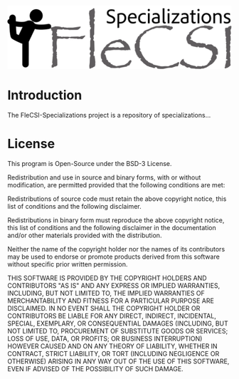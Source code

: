 ![logo](doc/sphinx/_static/flecsi-sp.png)

# Introduction

The FleCSI-Specializations project is a repository of specializations...

# License

This program is Open-Source under the BSD-3 License.
 
Redistribution and use in source and binary forms, with or without
modification, are permitted provided that the following conditions are
met:
 
Redistributions of source code must retain the above copyright notice,
this list of conditions and the following disclaimer.
 
Redistributions in binary form must reproduce the above copyright
notice, this list of conditions and the following disclaimer in the
documentation and/or other materials provided with the distribution.
 
Neither the name of the copyright holder nor the names of its
contributors may be used to endorse or promote products derived from
this software without specific prior written permission.

THIS SOFTWARE IS PROVIDED BY THE COPYRIGHT HOLDERS AND CONTRIBUTORS "AS
IS" AND ANY EXPRESS OR IMPLIED WARRANTIES, INCLUDING, BUT NOT LIMITED
TO, THE IMPLIED WARRANTIES OF MERCHANTABILITY AND FITNESS FOR A
PARTICULAR PURPOSE ARE DISCLAIMED. IN NO EVENT SHALL THE COPYRIGHT
HOLDER OR CONTRIBUTORS BE LIABLE FOR ANY DIRECT, INDIRECT, INCIDENTAL,
SPECIAL, EXEMPLARY, OR CONSEQUENTIAL DAMAGES (INCLUDING, BUT NOT LIMITED
TO, PROCUREMENT OF SUBSTITUTE GOODS OR SERVICES; LOSS OF USE, DATA, OR
PROFITS; OR BUSINESS INTERRUPTION) HOWEVER CAUSED AND ON ANY THEORY OF
LIABILITY, WHETHER IN CONTRACT, STRICT LIABILITY, OR TORT (INCLUDING
NEGLIGENCE OR OTHERWISE) ARISING IN ANY WAY OUT OF THE USE OF THIS
SOFTWARE, EVEN IF ADVISED OF THE POSSIBILITY OF SUCH DAMAGE.

<!-- vim: set tabstop=2 shiftwidth=2 expandtab fo=cqt tw=72 : -->
